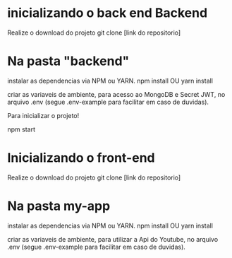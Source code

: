 # inicializando o back end Backend 
Realize o download do projeto
git clone [link do repositorio]

# Na pasta "backend" 
instalar as dependencias via NPM ou YARN.
npm install OU yarn install

criar as variaveis de ambiente, para acesso ao MongoDB e Secret JWT, no arquivo .env (segue .env-example para facilitar em caso de duvidas).

Para inicializar o projeto!

npm start

# Inicializando o front-end

Realize o download do projeto
git clone [link do repositorio]

# Na pasta my-app

instalar as dependencias via NPM ou YARN.
npm install OU yarn install

criar as variaveis de ambiente, para utilizar a Api do Youtube, no arquivo .env (segue .env-example para facilitar em caso de duvidas).